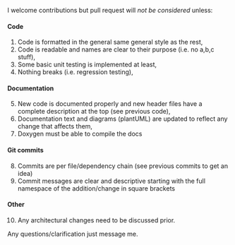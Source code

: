 I welcome contributions but pull request will _not be considered_ unless:

#### Code 
1) Code is formatted in the general same general style as the rest,
2) Code is readable and names are clear to their purpose (i.e. no a,b,c stuff),
3) Some basic unit testing is implemented at least,
4) Nothing breaks (i.e. regression testing),

#### Documentation
5) New code is documented properly and new header files have a complete 
description at the top (see previous code),
6) Documentation text and diagrams (plantUML) are updated to reflect any
 change that affects them,
7) Doxygen must be able to compile the docs

#### Git commits
8) Commits are per file/dependency chain (see previous commits to get an idea)
9) Commit messages are clear and descriptive starting with the full namespace
 of the addition/change in square brackets

#### Other
10) Any architectural changes need to be discussed prior.

Any questions/clarification just message me.